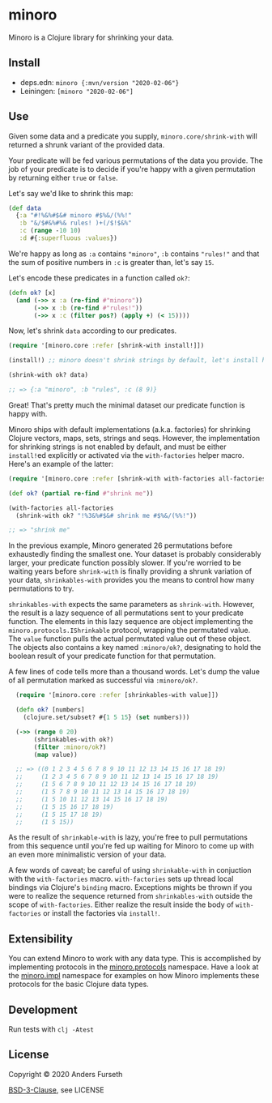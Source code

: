 # minoro

Minoro is a Clojure library for shrinking your data.

## Install

* deps.edn: `minoro {:mvn/version "2020-02-06"}`
* Leiningen: `[minoro "2020-02-06"]`

## Use

Given some data and a predicate you supply, `minoro.core/shrink-with` will returned a shrunk
variant of the provided data.

Your predicate will be fed various permutations of the data you provide. The job of
your predicate is to decide if you're happy with a given permutation by returning
either `true` or `false`.

Let's say we'd like to shrink this map:

```clj
(def data
  {:a "#!%&%#$&# minoro #$%&/(%%!"
   :b "&/$#&%#%& rules! )+(/$!$&%"
   :c (range -10 10)
   :d #{:superfluous :values})
```

We're happy as long as `:a` contains `"minoro"`, `:b` contains `"rules!"` and that the sum
of positive numbers in `:c` is greater than, let's say `15`.

Let's encode these predicates in a function called `ok?`:

```clj
(defn ok? [x]
  (and (->> x :a (re-find #"minoro"))
       (->> x :b (re-find #"rules!"))
       (->> x :c (filter pos?) (apply +) (< 15))))
```

Now, let's shrink `data` according to our predicates.

```clj
(require '[minoro.core :refer [shrink-with install!]])

(install!) ;; minoro doesn't shrink strings by default, let's install handlers for all supported data types

(shrink-with ok? data)

;; => {:a "minoro", :b "rules", :c (8 9)}
```

Great! That's pretty much the minimal dataset our predicate function is happy with.

Minoro ships with default implementations (a.k.a. factories) for shrinking Clojure vectors, maps, sets, strings and seqs.
However, the implementation for shrinking strings is not enabled by default, and must be either `install!`ed explicitly or activated via
the `with-factories` helper macro. Here's an example of the latter:

```clj
(require '[minoro.core :refer [shrink-with with-factories all-factories]])

(def ok? (partial re-find #"shrink me"))

(with-factories all-factories
  (shrink-with ok? "!%3&%#$&# shrink me #$%&/(%%!"))

;; => "shrink me"
```

In the previous example, Minoro generated 26 permutations before exhaustedly finding the smallest one. Your dataset
is probably considerably larger, your predicate function possibly slower. If you're worried to be waiting
years before `shrink-with` is finally providing a shrunk variation of your data, `shrinkables-with` provides you the means
to control how many permutations to try.

`shrinkables-with` expects the same parameters as `shrink-with`. However, the result is a lazy sequence of all permutations
sent to your predicate function. The elements in this lazy sequence are object implementing the `minoro.protocols.IShrinkable`
protocol, wrapping the permutated value. The `value` function pulls the actual permutated value out of these object. The objects
also contains a key named `:minoro/ok?`, designating to hold the boolean result of your predicate function for that permutation.

A few lines of code tells more than a thousand words. Let's dump the value of all permutation marked as successful via `:minoro/ok?`.

```clj
  (require '[minoro.core :refer [shrinkables-with value]])

  (defn ok? [numbers]
    (clojure.set/subset? #{1 5 15} (set numbers)))

  (->> (range 0 20)
       (shrinkables-with ok?)
       (filter :minoro/ok?)
       (map value))

  ;; => ((0 1 2 3 4 5 6 7 8 9 10 11 12 13 14 15 16 17 18 19)
  ;;     (1 2 3 4 5 6 7 8 9 10 11 12 13 14 15 16 17 18 19)
  ;;     (1 5 6 7 8 9 10 11 12 13 14 15 16 17 18 19)
  ;;     (1 5 7 8 9 10 11 12 13 14 15 16 17 18 19)
  ;;     (1 5 10 11 12 13 14 15 16 17 18 19)
  ;;     (1 5 15 16 17 18 19)
  ;;     (1 5 15 17 18 19)
  ;;     (1 5 15))
```

As the result of `shrinkable-with` is lazy, you're free to pull permutations from this sequence until you're fed up waiting for
Minoro to come up with an even more minimalistic version of your data.

A few words of caveat; be careful of using `shrinkable-with` in conjuction with the `with-factories` macro. `with-factories` sets
up thread local bindings via Clojure's `binding` macro. Exceptions mights be thrown if you were to realize the sequence returned
from `shrinkables-with` outside the scope of `with-factories`. Either realize the result inside the body of `with-factories` or
install the factories via `install!`.

## Extensibility

You can extend Minoro to work with any data type. This is accomplished by implementing protocols
in the [minoro.protocols](src/minoro/protocols.clj) namespace. Have a look at the [minoro.impl](src/minoro/impl.clj) namespace for examples
on how Minoro implements these protocols for the basic Clojure data types.

## Development

Run tests with `clj -Atest`

## License

Copyright © 2020 Anders Furseth

[BSD-3-Clause](http://opensource.org/licenses/BSD-3-Clause), see LICENSE
